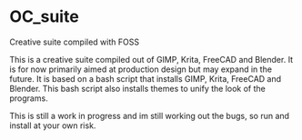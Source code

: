 # OC_suite
Creative suite compiled with FOSS

This is a creative suite compiled out of GIMP, Krita, FreeCAD and Blender. 
It is for now primarily aimed at production design but may expand in the future.
It is based on a bash script that installs GIMP, Krita, FreeCAD and Blender. 
This bash script also installs themes to unify the look of the programs. 

This is still a work in progress and im still working out the bugs, so run and install at your own risk.
